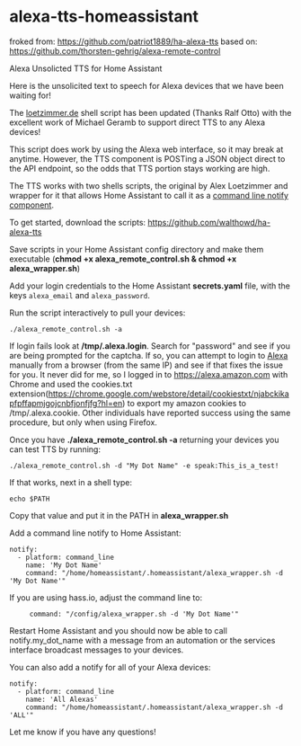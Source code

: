 # alexa-tts-homeassistant
froked from: https://github.com/patriot1889/ha-alexa-tts
based on:  https://github.com/thorsten-gehrig/alexa-remote-control


Alexa Unsolicted TTS for Home Assistant

Here is the unsolicited text to speech for Alexa devices that we have been waiting for!

The [loetzimmer.de](https://loetzimmer.de/patches/alexa_remote_control.sh) shell script has been updated (Thanks Ralf Otto) with the excellent work of Michael Geramb to support direct TTS to any Alexa devices!

This script does work by using the Alexa web interface, so it may break at anytime. However, the TTS component is POSTing a JSON object direct to the API endpoint, so the odds that TTS portion stays working are high.

The TTS works with two shells scripts, the original by Alex Loetzimmer and wrapper for it that allows Home Assistant to call it as a [command line notify component](https://www.home-assistant.io/components/notify.command_line/).

To get started, download the scripts:
https://github.com/walthowd/ha-alexa-tts

Save scripts in your Home Assistant config directory and make them executable (**chmod +x alexa_remote_control.sh & chmod +x alexa_wrapper.sh**)

Add your login credentials to the Home Assistant **secrets.yaml** file, with
the keys `alexa_email` and `alexa_password`.

Run the script interactively to pull your devices:

    ./alexa_remote_control.sh -a

 If login fails look at **/tmp/.alexa.login**. Search for "password" and see if you are being prompted for the captcha. If so, you can attempt to login to [Alexa](https://alexa.amazon.com) manually from a browser (from the same IP) and see if that fixes the issue for you. It never did for me, so I logged in to https://alexa.amazon.com with Chrome and used the cookies.txt extension(https://chrome.google.com/webstore/detail/cookiestxt/njabckikapfpffapmjgojcnbfjonfjfg?hl=en) to export my amazon cookies to /tmp/.alexa.cookie. Other individuals have reported success using the same procedure, but only when using Firefox. 

Once you have **./alexa_remote_control.sh -a** returning your devices you can test TTS by running:

    ./alexa_remote_control.sh -d "My Dot Name" -e speak:This_is_a_test!

If that works, next in a shell type:

    echo $PATH

 Copy that value and put it in the PATH in **alexa_wrapper.sh**

Add a command line notify to Home Assistant:

    notify:
      - platform: command_line
        name: 'My Dot Name'
        command: "/home/homeassistant/.homeassistant/alexa_wrapper.sh -d 'My Dot Name'"

 If you are using hass.io, adjust the command line to:

         command: "/config/alexa_wrapper.sh -d 'My Dot Name'"

Restart Home Assistant and you should now be able to call notify.my_dot_name with a message from an automation or the services interface broadcast messages to your devices.

You can also add a notify for all of your Alexa devices:

    notify:
      - platform: command_line
        name: 'All Alexas'
        command: "/home/homeassistant/.homeassistant/alexa_wrapper.sh -d 'ALL'"

Let me know if you have any questions!

